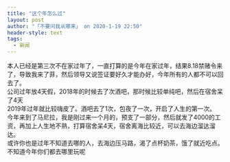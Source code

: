 ```yaml
---
title: "这个年怎么过"
layout: post
author: "「不要问我从哪来」 on 2020-1-19 22:50"
header-style: text
tags:
  - 新闻
---
```


<head></head>
<body>
  本人已经是第三次不在家过年了，一直打算的是今年在家过年，结果8.18禁赌令来了，导致我来了菲，然后领导又说签证要好久才能办好，今年所有的人都不可以回去了。
 <br> 公司过年放4天假，2018年的时候去了次酒吧，那时候比较单纯吧，然后在宿舍呆了4天
 <br> 2019年过年就比较嗨皮了。酒吧去了1次，包夜了一次，开启了人生的第一次。
 <br> 今年来到了马尼拉，我是刚过来一个月的，预支了一部分，然后就发了4000的工资，再加上人生地不熟，打算宿舍呆4天，宿舍离海比较近，可以去海边溜达溜达。
 <br> 或许你也是过年不知道去哪的人，去海边压马路，渴了点杯奶茶，饿了就近吃点。
 <br> 不知道今年你们都去哪里玩呢
</body>


